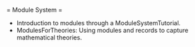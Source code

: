 = Module System =

 * Introduction to modules through a ModuleSystemTutorial.
 * ModulesForTheories: Using modules and records to capture mathematical theories.
